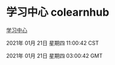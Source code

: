 # 学习中心 colearnhub
[学习中心](http://59.174.25.186:56308/colearnhub/)

2021年 01月 21日 星期四 11:00:42 CST

2021年 01月 21日 星期四 03:00:42 GMT
